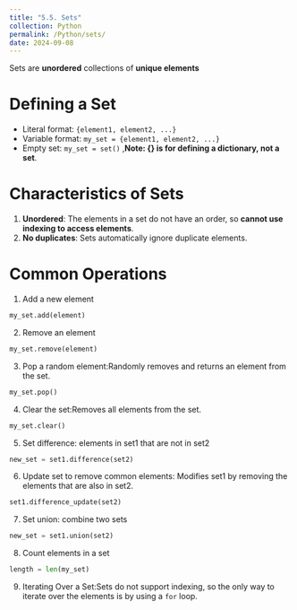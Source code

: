 ```yaml
---
title: "5.5. Sets"
collection: Python
permalink: /Python/sets/
date: 2024-09-08
---
```

Sets are **unordered** collections of **unique elements**

# Defining a Set
- Literal format: `{element1, element2, ...}`
- Variable format: `my_set = {element1, element2, ...}`
- Empty set: `my_set = set()` ,**Note: {} is for defining a dictionary, not a set**.

# Characteristics of Sets
1. **Unordered**: The elements in a set do not have an order, so **cannot use indexing to access elements**.
2. **No duplicates**: Sets automatically ignore duplicate elements.

# Common Operations
1. Add a new element
```python
my_set.add(element)
```
2. Remove an element
```python
my_set.remove(element)
```
3. Pop a random element:Randomly removes and returns an element from the set.
```python
my_set.pop()
```
4. Clear the set:Removes all elements from the set.
```python
my_set.clear()
```
5. Set difference: elements in set1 that are not in set2
```python
new_set = set1.difference(set2)
```
6. Update set to remove common elements: Modifies set1 by removing the elements that are also in set2.
```python
set1.difference_update(set2)
```
7. Set union: combine two sets
```python
new_set = set1.union(set2)
```
8. Count elements in a set
```python
length = len(my_set)
```
9. Iterating Over a Set:Sets do not support indexing, so the only way to iterate over the elements is by using a `for` loop.